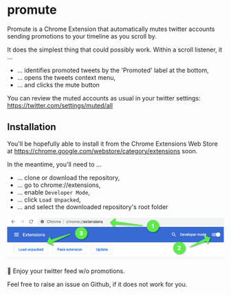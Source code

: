 # promute
Promute is a Chrome Extension that automatically mutes twitter accounts sending promotions to your timeline as you scroll by.

It does the simplest thing that could possibly work.
Within a scroll listener, it ...
* ... identifies promoted tweets by the 'Promoted' label at the bottom,
* ... opens the tweets context menu,
* ... and clicks the mute button

You can review the muted accounts as usual in your twitter settings: https://twitter.com/settings/muted/all

## Installation

You'll be hopefully able to install it from the Chrome Extensions Web Store at 
https://chrome.google.com/webstore/category/extensions soon. 

In the meantime, you'll need to ...

* ... clone or download the repository,
* ... go to chrome://extensions,
* ... enable `Developer Mode`,
* ... click `Load Unpacked`,
* ... and select the downloaded repository's root folder

![Install Extension](doc/install-manually-1.png "Install Extension")

🥳 Enjoy your twitter feed w/o promotions.

Feel free to raise an issue on Github, if it does not work for you.

